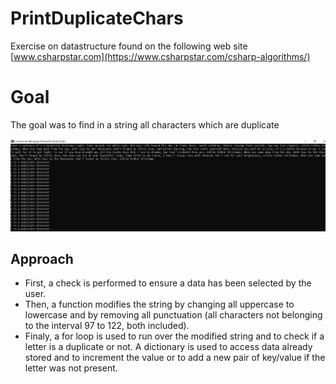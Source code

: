 # PrintDuplicateChars

Exercise on datastructure found on the following web site [www.csharpstar.com](https://www.csharpstar.com/csharp-algorithms/)

# Goal #

The goal was to find in a string all characters which are duplicate

![Console](DuplicateCharacters.jpg)

## Approach ##

* First, a check is performed to ensure a data has been selected by the user.
* Then, a function modifies the string by changing all uppercase to lowercase and by removing all punctuation (all characters not belonging to the interval 97 to 122, both included).
* Finaly, a for loop is used to run over the modified string and to check if a letter is a duplicate or not. A dictionary is used to access data already stored and to increment the value or to add a new pair of key/value if the letter was not present.

